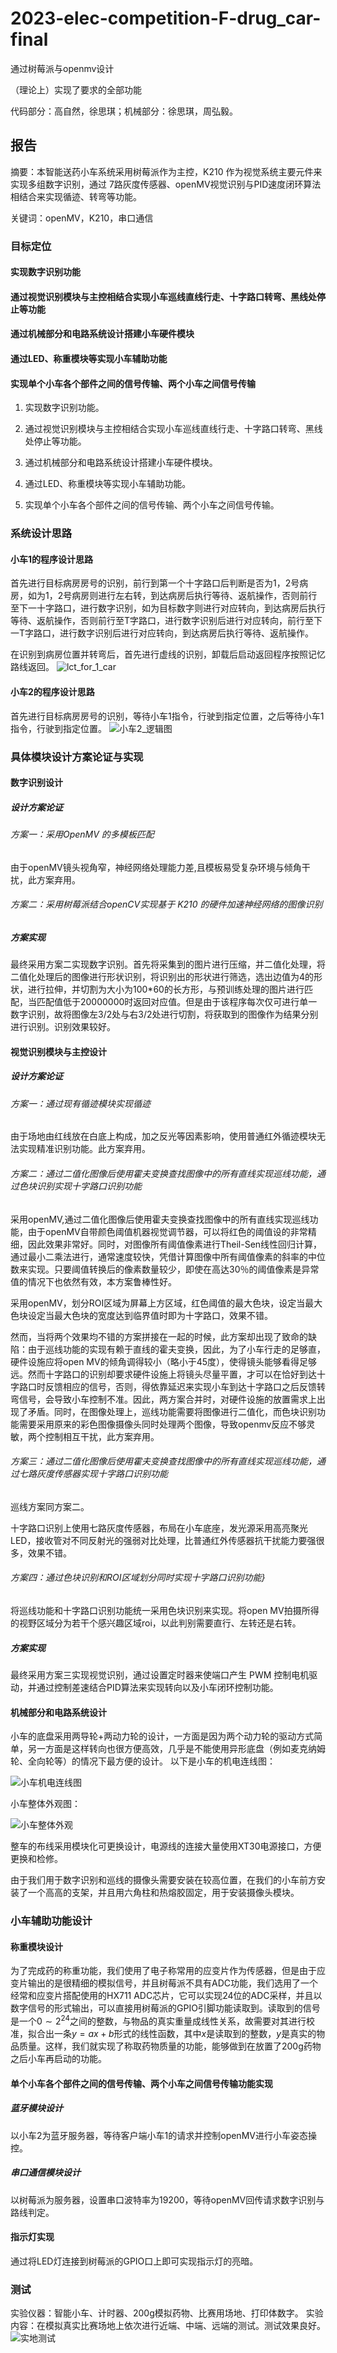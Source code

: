 # 2023-elec-competition-F-drug_car-final

通过树莓派与openmv设计

（理论上）实现了要求的全部功能

代码部分：高自然，徐思琪；机械部分：徐思琪，周弘毅。
        

## 报告

摘要：本智能送药小车系统采用树莓派作为主控，K210 作为视觉系统主要元件来实现多组数字识别，通过 7路灰度传感器、openMV视觉识别与PID速度闭环算法相结合来实现循迹、转弯等功能。

关键词：openMV，K210，串口通信

### 目标定位

#### 实现数字识别功能

#### 通过视觉识别模块与主控相结合实现小车巡线直线行走、十字路口转弯、黑线处停止等功能

#### 通过机械部分和电路系统设计搭建小车硬件模块

#### 通过LED、称重模块等实现小车辅助功能

#### 实现单个小车各个部件之间的信号传输、两个小车之间信号传输

1. 实现数字识别功能。
2. 通过视觉识别模块与主控相结合实现小车巡线直线行走、十字路口转弯、黑线处停止等功能。
3. 通过机械部分和电路系统设计搭建小车硬件模块。

4. 通过LED、称重模块等实现小车辅助功能。

5. 实现单个小车各个部件之间的信号传输、两个小车之间信号传输。


### 系统设计思路

#### 小车1的程序设计思路

首先进行目标病房房号的识别，前行到第一个十字路口后判断是否为1，2号病房，如为1，2号病房则进行左右转，到达病房后执行等待、返航操作，否则前行至下一十字路口，进行数字识别，如为目标数字则进行对应转向，到达病房后执行等待、返航操作，否则前行至T字路口，进行数字识别后进行对应转向，前行至下一T字路口，进行数字识别后进行对应转向，到达病房后执行等待、返航操作。

在识别到病房位置并转弯后，首先进行虚线的识别，卸载后启动返回程序按照记忆路线返回。
![lct_for_1_car](README.assets/lct_for_1_car.jpg)

#### 小车2的程序设计思路

首先进行目标病房房号的识别，等待小车1指令，行驶到指定位置，之后等待小车1指令，行驶到指定位置。
![小车2_逻辑图](README.assets/小车2_逻辑图.jpg)

### 具体模块设计方案论证与实现

#### 数字识别设计

##### 设计方案论证

###### 方案一：采用OpenMV 的多模板匹配

由于openMV镜头视角窄，神经网络处理能力差,且模板易受复杂环境与倾角干扰，此方案弃用。

###### 方案二：采用树莓派结合openCV实现基于 K210 的硬件加速神经网络的图像识别

##### 方案实现

最终采用方案二实现数字识别。首先将采集到的图片进行压缩，并二值化处理，将二值化处理后的图像进行形状识别，将识别出的形状进行筛选，选出边值为4的形状，进行拉伸，并切割为大小为100*60的长方形，与预训练处理的图片进行匹配，当匹配值低于20000000时返回对应值。但是由于该程序每次仅可进行单一数字识别，故将图像左3/2处与右3/2处进行切割，将获取到的图像作为结果分别进行识别。识别效果较好。

#### 视觉识别模块与主控设计

##### 设计方案论证

###### 方案一：通过现有循迹模块实现循迹

由于场地由红线放在白底上构成，加之反光等因素影响，使用普通红外循迹模块无法实现精准识别功能。此方案弃用。

###### 方案二：通过二值化图像后使用霍夫变换查找图像中的所有直线实现巡线功能，通过色块识别实现十字路口识别功能

采用openMV,通过二值化图像后使用霍夫变换查找图像中的所有直线实现巡线功能，由于openMV自带颜色阈值机器视觉调节器，可以将红色的阈值设的非常精细，因此效果非常好。同时，对图像所有阈值像素进行Theil-Sen线性回归计算，通过最小二乘法进行，通常速度较快，凭借计算图像中所有阈值像素的斜率的中位数来实现。只要阈值转换后的像素数量较少，即使在高达30％的阈值像素是异常值的情况下也依然有效，本方案鲁棒性好。

采用openMV，划分ROI区域为屏幕上方区域，红色阈值的最大色块，设定当最大色块设定当最大色块的宽度达到临界值时即为十字路口，效果不错。

然而，当将两个效果均不错的方案拼接在一起的时候，此方案却出现了致命的缺陷：由于巡线功能的实现有赖于直线的霍夫变换，因此，为了小车行走的足够直，硬件设施应将open MV的倾角调得较小（略小于45度），使得镜头能够看得足够远。然而十字路口的识别却要求硬件设施上将镜头尽量平置，才可以在恰好到达十字路口时反馈相应的信号，否则，得依靠延迟来实现小车到达十字路口之后反馈转弯信号，会导致小车控制不准。因此，两方案合并时，对硬件设施的放置需求上出现了矛盾。同时，在图像处理上，巡线功能需要将图像进行二值化，而色块识别功能需要采用原来的彩色图像摄像头同时处理两个图像，导致openmv反应不够灵敏，两个控制相互干扰，此方案弃用。 

###### 方案三：通过二值化图像后使用霍夫变换查找图像中的所有直线实现巡线功能，通过七路灰度传感器实现十字路口识别功能

巡线方案同方案二。

十字路口识别上使用七路灰度传感器，布局在小车底座，发光源采用高亮聚光LED，接收管对不同反射光的强弱对比处理，比普通红外传感器抗干扰能力要强很多，效果不错。

###### 方案四：通过色块识别和ROI区域划分同时实现十字路口识别功能}

将巡线功能和十字路口识别功能统一采用色块识别来实现。将open MV拍摄所得的视野区域分为若干个感兴趣区域roi，以此判别需要直行、左转还是右转。

##### 方案实现

最终采用方案三实现视觉识别，通过设置定时器来使端口产生 PWM 控制电机驱动，并通过控制差速结合PID算法来实现转向以及小车闭环控制功能。

#### 机械部分和电路系统设计

小车的底盘采用两导轮+两动力轮的设计，一方面是因为两个动力轮的驱动方式简单，另一方面是这样转向也很方便高效，几乎是不能使用异形底盘（例如麦克纳姆轮、全向轮等）的情况下最方便的设计。
以下是小车的机电连线图：

![小车机电连线图](README.assets/小车机电连线图.png)

小车整体外观图：

![小车整体外观](README.assets/小车整体外观.jpg)

整车的布线采用模块化可更换设计，电源线的连接大量使用XT30电源接口，方便更换和检修。

由于我们用于数字识别和巡线的摄像头需要安装在较高位置，在我们的小车前方安装了一个高高的支架，并且用六角柱和热熔胶固定，用于安装摄像头模块。

### 小车辅助功能设计

#### 称重模块设计

 为了完成药的称重功能，我们使用了电子称常用的应变片作为传感器，但是由于应变片输出的是很精细的模拟信号，并且树莓派不具有ADC功能，我们选用了一个经常和应变片搭配使用的HX711 ADC芯片，它可以实现24位的ADC采样，并且以数字信号的形式输出，可以直接用树莓派的GPIO引脚功能读取到。读取到的信号是一个$0 \sim 2^{24}$之间的整数，与物品的真实重量成线性关系，故需要对其进行校准，拟合出一条$y=ax+b$形式的线性函数，其中$x$是读取到的整数，$y$是真实的物品质量。这样，我们就实现了称取药物质量的功能，能够做到在放置了200g药物之后小车再启动的功能。

#### 单个小车各个部件之间的信号传输、两个小车之间信号传输功能实现

##### 蓝牙模块设计

以小车2为蓝牙服务器，等待客户端小车1的请求并控制openMV进行小车姿态操控。

##### 串口通信模块设计

以树莓派为服务器，设置串口波特率为19200，等待openMV回传请求数字识别与路线判定。

#### 指示灯实现

通过将LED灯连接到树莓派的GPIO口上即可实现指示灯的亮暗。

### 测试

 实验仪器：智能小车、计时器、200g模拟药物、比赛用场地、打印体数字。
 实验内容：在模拟真实比赛场地上依次进行近端、中端、远端的测试。测试效果良好。
![实地测试](README.assets/实地测试.jpg)
